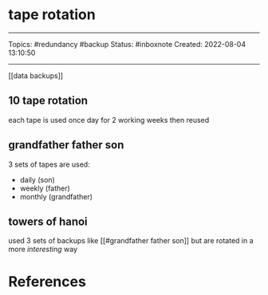 # tape rotation
---
Topics: #redundancy #backup
Status: #inboxnote
Created: 2022-08-04 13:10:50

---

[[data backups]]

## 10 tape rotation

each tape is used once day for 2 working weeks then reused

## grandfather father son

3 sets of tapes are used:
- daily (son)
- weekly (father)
- monthly (grandfather)

## towers of hanoi

used 3 sets of backups like [[#grandfather father son]] but are rotated in a more *interesting* way

# References

